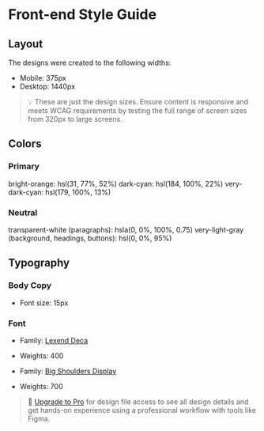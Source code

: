 # Front-end Style Guide

## Layout

The designs were created to the following widths:

- Mobile: 375px
- Desktop: 1440px

> 💡 These are just the design sizes. Ensure content is responsive and meets WCAG requirements by testing the full range of screen sizes from 320px to large screens.

## Colors

### Primary

bright-orange: hsl(31, 77%, 52%)
dark-cyan: hsl(184, 100%, 22%)
very-dark-cyan: hsl(179, 100%, 13%)

### Neutral

transparent-white (paragraphs): hsla(0, 0%, 100%, 0.75)
very-light-gray (background, headings, buttons): hsl(0, 0%, 95%)

## Typography

### Body Copy

- Font size: 15px

### Font

- Family: [Lexend Deca](https://fonts.google.com/specimen/Lexend+Deca)
- Weights: 400

- Family: [Big Shoulders Display](https://fonts.google.com/specimen/Big+Shoulders+Display)
- Weights: 700

> 💎 [Upgrade to Pro](https://www.frontendmentor.io/pro?ref=style-guide) for design file access to see all design details and get hands-on experience using a professional workflow with tools like Figma.
